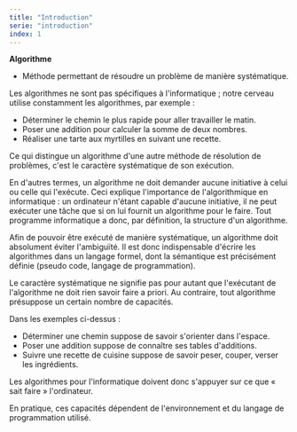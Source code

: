 ```yaml
---
title: "Introduction"
serie: "introduction"
index: 1
---
```


**Algorithme**

- Méthode permettant de résoudre un problème de manière systématique.

Les algorithmes ne sont pas spécifiques à l'informatique ; notre cerveau utilise constamment les algorithmes, par exemple :

- Déterminer le chemin le plus rapide pour aller travailler le matin.
- Poser une addition pour calculer la somme de deux nombres.
- Réaliser une tarte aux myrtilles en suivant une recette.


Ce qui distingue un algorithme d'une autre méthode de résolution de problèmes, c'est le caractère systématique de son exécution. 

En d'autres termes, un algorithme ne doit demander aucune initiative à celui ou celle qui l'exécute. Ceci explique l'importance de l'algorithmique en informatique : un ordinateur n'étant capable d'aucune initiative, il ne peut exécuter une tâche que si on lui fournit un algorithme pour le faire. Tout programme informatique a donc, par définition, la structure d'un algorithme.

Afin de pouvoir être exécuté de manière systématique, un algorithme doit absolument éviter l'ambiguïté. Il est donc indispensable d'écrire les algorithmes dans un langage formel, dont la sémantique est précisément définie (pseudo code, langage de programmation).

Le caractère systématique ne signifie pas pour autant que l'exécutant de l'algorithme ne doit rien savoir faire a priori. Au contraire, tout algorithme présuppose un certain nombre de capacités. 

Dans les exemples ci-dessus :

- Déterminer une chemin suppose de savoir s'orienter dans l'espace.
- Poser une addition suppose de connaître ses tables d'additions.
- Suivre une recette de cuisine suppose de savoir peser, couper, verser les ingrédients.

Les algorithmes pour l'informatique doivent donc s'appuyer sur ce que « sait faire » l'ordinateur. 

En pratique, ces capacités dépendent de l'environnement et du langage de programmation utilisé. 
